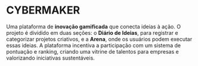 # CYBERMAKER

Uma plataforma de **inovação gamificada** que conecta ideias à ação. O projeto é dividido em duas seções: o **Diário de Ideias**, para registrar e categorizar projetos criativos, e a **Arena**, onde os usuários podem executar essas ideias. A plataforma incentiva a participação com um sistema de pontuação e ranking, criando uma vitrine de talentos para empresas e valorizando iniciativas sustentáveis.
